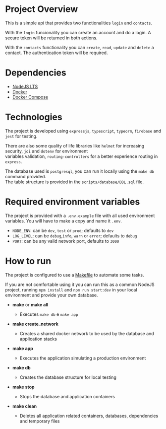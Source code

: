 # Project Overview

This is a simple api that provides two functionalities `login` and `contacts`. 

With the `login` funcionality you can create an account and do a login. A secure token will be returned in both actions. 

With the `contacts` functionality you can `create`, `read`, `update` and `delete` a contact. The authentication token will be required.

# Dependencies
- [NodeJS LTS](https://nodejs.org/en/download/)
- [Docker](https://www.docker.com/products/docker-desktop)
- [Docker Compose](https://docs.docker.com/compose/install/)

# Technologies

The project is developed using `expressjs`, `typescript`, `typeorm`, `firebase` and `jest` for testing.

There are also some quality of life libraries like `helmet` for increasing security, `joi` and `dotenv` for environment \
variables validation, `routing-controllers` for a better experience routing in `express`.

The database used is `postgresql`, you can run it locally using the `make db` command provided.\
The table structure is provided in the `scripts/database/DDL.sql` file.

# Required environment variables

The project is provided with a `.env.example` file with all used environment variables. You will have to make a copy and name it `.env`.

- `NODE_ENV`: can be `dev`, `test` or `prod`; defaults to `dev`
- `LOG_LEVEL`: can be `debug`,`info`, `warn` or `error`; defaults to `debug`
- `PORT`: can be any valid network port, defaults to `3000`

# How to run

The project is configured to use a [Makefile](https://www.gnu.org/software/make/) to automate some tasks.

If you are not comfortable using it you can run this as a common NodeJS project, running `npm install` and `npm run start:dev` in your local environment and provide your own database.

- **make** or **make all**

    - Executes `make db` e `make app`

- **make create_network**

    - Creates a shared docker network to be used by the database and application stacks

- **make app**
    - Executes the application simulating a production environment

- **make db**

    - Creates the database structure for local testing

- **make stop**

    - Stops the database and application containers

- **make clean**

    - Deletes all application related containers, databases, dependencies and temporary files






